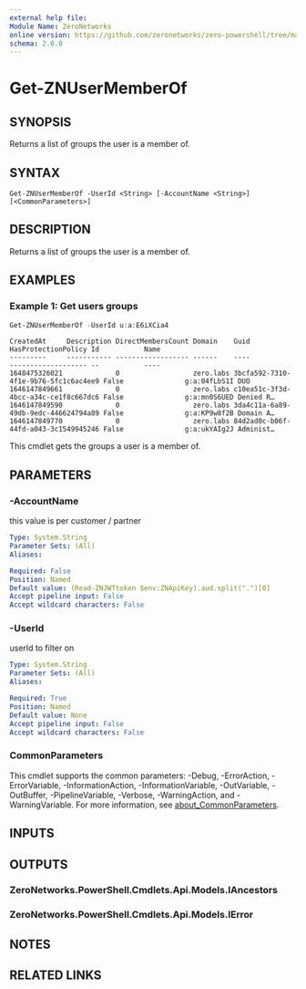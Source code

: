 ```yaml
---
external help file:
Module Name: ZeroNetworks
online version: https://github.com/zeronetworks/zero-powershell/tree/master/src/help/zeronetworks/get-znusermemberof
schema: 2.0.0
---
```


# Get-ZNUserMemberOf

## SYNOPSIS
Returns a list of groups the user is a member of.

## SYNTAX

```
Get-ZNUserMemberOf -UserId <String> [-AccountName <String>] [<CommonParameters>]
```

## DESCRIPTION
Returns a list of groups the user is a member of.

## EXAMPLES

### Example 1: Get users groups
```powershell
Get-ZNUserMemberOf -UserId u:a:E6iXCia4
```

```output
CreatedAt     Description DirectMembersCount Domain    Guid                                 HasProtectionPolicy Id           Name
---------     ----------- ------------------ ------    ----                                 ------------------- --           ----     
1648475326021             0                  zero.labs 3bcfa592-7310-4f1e-9b76-5fc1c6ac4ee9 False               g:a:04fLbS1I DUO      
1646147849661             0                  zero.labs c10ea51c-3f3d-4bcc-a34c-ce1f8c667dc6 False               g:a:mn0S6UED Denied R…
1646147849590             0                  zero.labs 3da4c11a-6a89-49db-9edc-446624794a89 False               g:a:KP9w8f2B Domain A…
1646147849770             0                  zero.labs 84d2ad0c-b06f-44fd-a043-3c1549945246 False               g:a:ukYAIg2J Administ…
```

This cmdlet gets the groups a user is a member of.

## PARAMETERS

### -AccountName
this value is per customer / partner

```yaml
Type: System.String
Parameter Sets: (All)
Aliases:

Required: False
Position: Named
Default value: (Read-ZNJWTtoken $env:ZNApiKey).aud.split(".")[0]
Accept pipeline input: False
Accept wildcard characters: False
```

### -UserId
userId to filter on

```yaml
Type: System.String
Parameter Sets: (All)
Aliases:

Required: True
Position: Named
Default value: None
Accept pipeline input: False
Accept wildcard characters: False
```

### CommonParameters
This cmdlet supports the common parameters: -Debug, -ErrorAction, -ErrorVariable, -InformationAction, -InformationVariable, -OutVariable, -OutBuffer, -PipelineVariable, -Verbose, -WarningAction, and -WarningVariable. For more information, see [about_CommonParameters](http://go.microsoft.com/fwlink/?LinkID=113216).

## INPUTS

## OUTPUTS

### ZeroNetworks.PowerShell.Cmdlets.Api.Models.IAncestors

### ZeroNetworks.PowerShell.Cmdlets.Api.Models.IError

## NOTES

## RELATED LINKS

